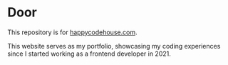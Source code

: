 # Door

This repository is for <a href="https://happycodehouse.com" target="_blank" rel="noopener noreferrer">happycodehouse.com</a>.

This website serves as my portfolio, showcasing my coding experiences since I started working as a frontend developer in 2021.
